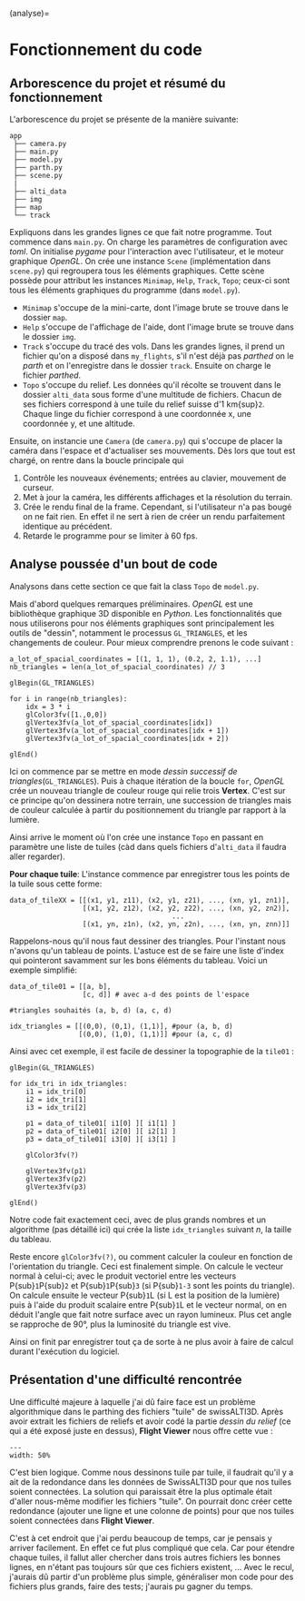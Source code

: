(analyse)=

# Fonctionnement du code

## Arborescence du projet et résumé du fonctionnement
L'arborescence du projet se présente de la manière suivante:

```{code}
app
 ├── camera.py
 ├── main.py
 ├── model.py
 ├── parth.py
 ├── scene.py
 |
 ├── alti_data
 ├── img
 ├── map
 └── track
```

Expliquons dans les grandes lignes ce que fait notre programme. Tout commence dans `main.py`. On charge les paramètres de configuration avec _toml_. On initialise _pygame_ pour l'interaction avec l'utilisateur, et le moteur graphique _OpenGL_. On crée une instance `Scene` (implémentation dans `scene.py`) qui regroupera tous les éléments graphiques. Cette scène possède pour attribut les instances `Minimap`, `Help`, `Track`, `Topo`; ceux-ci sont tous les éléments graphiques du programme (dans `model.py`).
 * `Minimap` s'occupe de la mini-carte, dont l'image brute se trouve dans le dossier `map`.
 * `Help` s'occupe de l'affichage de l'aide, dont l'image brute se trouve dans le dossier `img`.
 * `Track` s'occupe du tracé des vols. Dans les grandes lignes, il prend un fichier qu'on a disposé dans `my_flights`, s'il n'est déjà pas _parthed_ on le _parth_ et on l'enregistre dans le dossier `track`. Ensuite on charge le fichier _parthed_.
 * `Topo` s'occupe du relief. Les données qu'il récolte se trouvent dans le dossier `alti_data` sous forme d'une multitude de fichiers. Chacun de ses fichiers correspond à une tuile du relief suisse d'1 km{sup}`2`. Chaque linge du fichier correspond à une coordonnée x, une coordonnée y, et une altitude.


Ensuite, on instancie une `Camera` (de `camera.py`) qui s'occupe de placer la caméra dans l'espace et d'actualiser ses mouvements.
Dès lors que tout est chargé, on rentre dans la boucle principale qui 
 1. Contrôle les nouveaux événements; entrées au clavier, mouvement de curseur.
 2. Met à jour la caméra, les différents affichages et la résolution du terrain.
 3. Crée le rendu final de la frame. Cependant, si l'utilisateur n'a pas bougé on ne fait rien. En effet il ne sert à rien de créer un rendu parfaitement identique au précédent.
 4. Retarde le programme pour se limiter à 60 fps.

## Analyse poussée d'un bout de code
Analysons dans cette section ce que fait la class `Topo` de `model.py`.

Mais d'abord quelques remarques préliminaires. _OpenGL_ est une bibliothèque graphique 3D disponible en _Python_. Les fonctionnalités que nous utiliserons pour nos éléments graphiques sont principalement les outils de "dessin", notamment le processus `GL_TRIANGLES`, et les changements de couleur. Pour mieux comprendre prenons le code suivant :

```{code} python
a_lot_of_spacial_coordinates = [(1, 1, 1), (0.2, 2, 1.1), ...]
nb_triangles = len(a_lot_of_spacial_coordinates) // 3

glBegin(GL_TRIANGLES)

for i in range(nb_triangles):
    idx = 3 * i
    glColor3fv([1.,0,0])
    glVertex3fv(a_lot_of_spacial_coordinates[idx])
    glVertex3fv(a_lot_of_spacial_coordinates[idx + 1])
    glVertex3fv(a_lot_of_spacial_coordinates[idx + 2])

glEnd()
```

Ici on commence par se mettre en mode _dessin successif de triangles_(`GL_TRIANGLES`). Puis à chaque itération de la boucle `for`, _OpenGL_ crée un nouveau triangle de couleur rouge qui relie trois **Vertex**. C'est sur ce principe qu'on dessinera notre terrain, une succession de triangles mais de couleur calculée à partir du positionnement du triangle par rapport à la lumière.


Ainsi arrive le moment où l'on crée une instance `Topo` en passant en paramètre une liste de tuiles (càd dans quels fichiers d'`alti_data` il faudra aller regarder). 

**Pour chaque tuile**: L'instance commence par enregistrer tous les points de la tuile sous cette forme:
```{code} python
data_of_tileXX = [[(x1, y1, z11), (x2, y1, z21), ..., (xn, y1, zn1)],
                  [(x1, y2, z12), (x2, y2, z22), ..., (xn, y2, zn2)],
                                        ...
                  [(x1, yn, z1n), (x2, yn, z2n), ..., (xn, yn, znn)]]
```
Rappelons-nous qu'il nous faut dessiner des triangles. Pour l'instant nous n'avons qu'un tableau de points. L'astuce est de se faire une liste d'index qui pointeront savamment sur les bons éléments du tableau. Voici un exemple simplifié:

```{code} python
data_of_tile01 = [[a, b],
                  [c, d]] # avec a-d des points de l'espace

#triangles souhaités (a, b, d) (a, c, d)

idx_triangles = [[(0,0), (0,1), (1,1)], #pour (a, b, d)
                 [(0,0), (1,0), (1,1)]] #pour (a, c, d)
```
Ainsi avec cet exemple, il est facile de dessiner la topographie de la `tile01` :
```{code} python
glBegin(GL_TRIANGLES)

for idx_tri in idx_triangles:
    i1 = idx_tri[0]
    i2 = idx_tri[1]
    i3 = idx_tri[2]

    p1 = data_of_tile01[ i1[0] ][ i1[1] ]
    p2 = data_of_tile01[ i2[0] ][ i2[1] ]
    p3 = data_of_tile01[ i3[0] ][ i3[1] ]

    glColor3fv(?)

    glVertex3fv(p1)
    glVertex3fv(p2)
    glVertex3fv(p3)

glEnd()
```
Notre code fait exactement ceci, avec de plus grands nombres et un algorithme (pas détaillé ici) qui crée la liste `idx_triangles` suivant _n_, la taille du tableau.

Reste encore `glColor3fv(?)`, ou comment calculer la couleur en fonction de l'orientation du triangle. Ceci est finalement simple. On calcule le vecteur normal à celui-ci; avec le produit vectoriel entre les vecteurs P{sub}`1`P{sub}`2` et P{sub}`1`P{sub}`3` (si P{sub}`1-3` sont les points du triangle). On calcule ensuite le vecteur P{sub}`1`L (si L est la position de la lumière) puis à l'aide du produit scalaire entre P{sub}`1`L et le vecteur normal, on en déduit l'angle que fait notre surface avec un rayon lumineux. Plus cet angle se rapproche de 90°, plus la luminosité du triangle est vive.

Ainsi on finit par enregistrer tout ça de sorte à ne plus avoir à faire de calcul durant l'exécution du logiciel. 


## Présentation d'une difficulté rencontrée

Une difficulté majeure à laquelle j'ai dû faire face est un problème algorithmique dans le parthing des fichiers "tuile" de swissALTI3D. Après avoir extrait les fichiers de reliefs et avoir codé la partie _dessin du relief_ (ce qui a été exposé juste en dessus), **Flight Viewer** nous offre cette vue :

```{figure} figure/capture2.png
---
width: 50%
```

C'est bien logique. Comme nous dessinons tuile par tuile, il faudrait qu'il y a ait de la redondance dans les données de SwissALTI3D pour que nos tuiles soient connectées. La solution qui paraissait être la plus optimale était d'aller nous-même modifier les fichiers "tuile". On pourrait donc créer cette redondance (ajouter une ligne et une colonne de points) pour que nos tuiles soient connectées dans **Flight Viewer**. 

C'est à cet endroit que j'ai perdu beaucoup de temps, car je pensais y arriver facilement. En effet ce fut plus compliqué que cela. Car pour étendre chaque tuiles, il fallut aller chercher dans trois autres fichiers les bonnes lignes, en n'étant pas toujours sûr que ces fichiers existent, ... Avec le recul, j'aurais dû partir d'un problème plus simple, généraliser mon code pour des fichiers plus grands, faire des tests; j'aurais pu gagner du temps.


